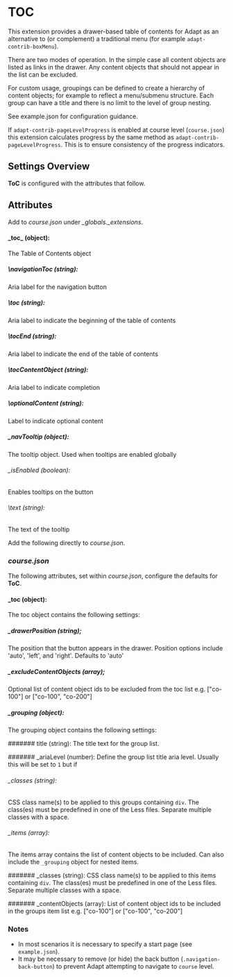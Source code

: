 # TOC

This extension provides a drawer-based table of contents for Adapt as an alternative to (or complement) a traditional menu (for example `adapt-contrib-boxMenu`).

There are two modes of operation. In the simple case all content objects are listed as links in the drawer. Any content objects that should not appear in the list can be excluded.

For custom usage, groupings can be defined to create a hierarchy of content objects; for example to reflect a menu/submenu structure. Each group can have a title and there is no limit to the level of group nesting.

See example.json for configuration guidance.

If `adapt-contrib-pageLevelProgress` is enabled at course level (`course.json`) this extension calculates progress by the same method as `adapt-contrib-pageLevelProgress`. This is to ensure consistency of the progress indicators.

## Settings Overview

**ToC** is configured with the attributes that follow.

## Attributes

Add to _course.json_ under _\_globals.\_extensions_.

#### \_toc_ (object):
The Table of Contents object

##### \navigationToc (string):
Aria label for the navigation button

##### \toc (string):
Aria label to indicate the beginning of the table of contents

##### \tocEnd (string):
Aria label to indicate the end of the table of contents

##### \tocContentObject (string):
Aria label to indicate completion

##### \optionalContent (string):
Label to indicate optional content

##### \_navTooltip (object):
The tooltip object. Used when tooltips are enabled globally

###### \_isEnabled (boolean):
Enables tooltips on the button

###### \text (string):
The text of the tooltip

Add the following directly to _course.json_.

### *course.json*
The following attributes, set within *course.json*, configure the defaults for **ToC**.

#### \_toc (object):
The toc object contains the following settings:

##### \_drawerPosition (string);
The position that the button appears in the drawer. Position options include 'auto', 'left', and 'right'. Defaults to 'auto'

##### \_excludeContentObjects (array);
Optional list of content object ids to be excluded from the toc list e.g. ["co-100"] or ["co-100", "co-200"]

##### \_grouping (object):
The grouping object contains the following settings:

####### title (string):
The title text for the group list.

####### \_ariaLevel (number):
Define the group list title aria level. Usually this will be set to `1` but if

###### \_classes (string):
CSS class name(s) to be applied to this groups containing `div`. The class(es) must be predefined in one of the Less files. Separate multiple classes with a space.

###### \_items (array):
The items array contains the list of content objects to be included. Can also include the `_grouping` object for nested items.

####### \_classes (string):
CSS class name(s) to be applied to this items containing `div`. The class(es) must be predefined in one of the Less files. Separate multiple classes with a space.

####### \_contentObjects (array):
List of content object ids to be included in the groups item list e.g. ["co-100"] or ["co-100", "co-200"]

### Notes

- In most scenarios it is necessary to specify a start page (see `example.json`).
- It may be necessary to remove (or hide) the back button (`.navigation-back-button`) to prevent Adapt attempting to navigate to `course` level.